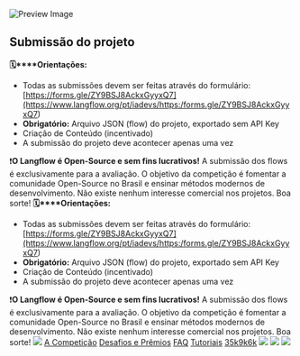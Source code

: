 ![Preview Image](https://framerusercontent.com/images/HBA5vNT8jvHlhjxkuAYiRS2WLWE.jpg)
## Submissão do projeto
**🗓️****Orientações:**
  * Todas as submissões devem ser feitas através do formulário: [https://forms.gle/ZY9BSJ8AckxGyyxQ7](https://www.langflow.org/pt/iadevs/<https:/forms.gle/ZY9BSJ8AckxGyyxQ7>)
  * **Obrigatório:** Arquivo JSON (flow) do projeto, exportado sem API Key
  * Criação de Conteúdo (incentivado)
  * A submissão do projeto deve acontecer apenas uma vez


❗**O Langflow é Open-Source e sem fins lucrativos!** A submissão dos flows é exclusivamente para a avaliação. O objetivo da competição é fomentar a comunidade Open-Source no Brasil e ensinar métodos modernos de desenvolvimento. Não existe nenhum interesse comercial nos projetos.
Boa sorte!
**🗓️****Orientações:**
  * Todas as submissões devem ser feitas através do formulário: [https://forms.gle/ZY9BSJ8AckxGyyxQ7](https://www.langflow.org/pt/iadevs/<https:/forms.gle/ZY9BSJ8AckxGyyxQ7>)
  * **Obrigatório:** Arquivo JSON (flow) do projeto, exportado sem API Key
  * Criação de Conteúdo (incentivado)
  * A submissão do projeto deve acontecer apenas uma vez


❗**O Langflow é Open-Source e sem fins lucrativos!** A submissão dos flows é exclusivamente para a avaliação. O objetivo da competição é fomentar a comunidade Open-Source no Brasil e ensinar métodos modernos de desenvolvimento. Não existe nenhum interesse comercial nos projetos.
Boa sorte!
[![](https://framerusercontent.com/images/aPtLvraX9agw6nlGOAOwxlRHtKI.svg)](https://www.langflow.org/pt/iadevs/<../old-home>)
[A Competição](https://www.langflow.org/pt/iadevs/<../iadevs>)
[Desafios e Prêmios](https://www.langflow.org/pt/iadevs/<./desafiosepremios>)
[FAQ](https://www.langflow.org/pt/iadevs/<./faq>)
[Tutoriais](https://www.langflow.org/pt/iadevs/<./tutoriais>)
[35k](https://www.langflow.org/pt/iadevs/<https:/bit.ly/langflow>)[9k](https://www.langflow.org/pt/iadevs/<https:/bit.ly/langflow-discord>)[6k](https://www.langflow.org/pt/iadevs/<https:/twitter.com/langflow_ai>)
[![](https://framerusercontent.com/images/aPtLvraX9agw6nlGOAOwxlRHtKI.svg)](https://www.langflow.org/pt/iadevs/<../old-home>)
[![](https://framerusercontent.com/images/aPtLvraX9agw6nlGOAOwxlRHtKI.svg)](https://www.langflow.org/pt/iadevs/<../old-home>)
![](https://framerusercontent.com/images/XsXHkHpEp361famMUwzS6j9QHo.png)
